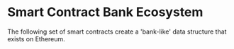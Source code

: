 # Smart Contract Bank Ecosystem
The following set of smart contracts create a 'bank-like' data structure that exists on Ethereum. 